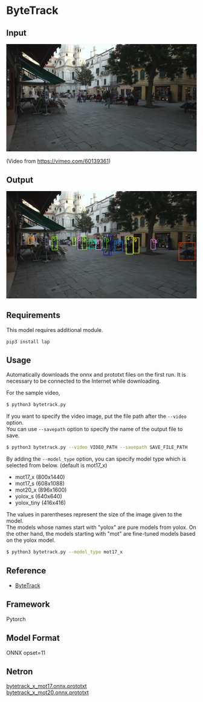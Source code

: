 # ByteTrack

## Input

![Input](input.jpg)

(Video from https://vimeo.com/60139361)

## Output

![Output](output.png)

## Requirements
This model requires additional module.

```
pip3 install lap
```

## Usage
Automatically downloads the onnx and prototxt files on the first run.
It is necessary to be connected to the Internet while downloading.

For the sample video,
```bash
$ python3 bytetrack.py
```

If you want to specify the video image, put the file path after the `--video` option.  
You can use `--savepath` option to specify the name of the output file to save.
```bash
$ python3 bytetrack.py --video VIDEO_PATH --savepath SAVE_FILE_PATH
```

By adding the `--model_type` option, you can specify model type which is selected from below. (default is mot17_x)

- mot17_x (800x1440)
- mot17_s (608x1088)
- mot20_x (896x1600)
- yolox_s (640x640)
- yolox_tiny (416x416)

The values in parentheses represent the size of the image given to the model.  
The models whose names start with "yolox" are pure models from yolox. On the other hand, the models starting with "mot" are fine-tuned models based on the yolox model.

```bash
$ python3 bytetrack.py --model_type mot17_x
```

## Reference

- [ByteTrack](https://github.com/ifzhang/ByteTrack)

## Framework

Pytorch

## Model Format

ONNX opset=11

## Netron

[bytetrack_x_mot17.onnx.prototxt](https://netron.app/?url=https://storage.googleapis.com/ailia-models/bytetrack/bytetrack_x_mot17.onnx.prototxt)  
[bytetrack_x_mot20.onnx.prototxt](https://netron.app/?url=https://storage.googleapis.com/ailia-models/bytetrack/bytetrack_x_mot20.onnx.prototxt)  
